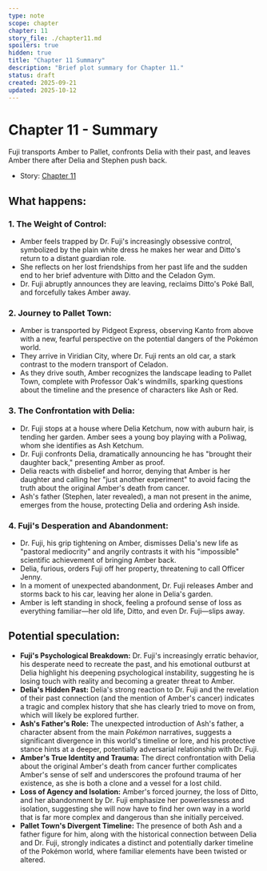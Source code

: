 ```yaml
---
type: note
scope: chapter
chapter: 11
story_file: ./chapter11.md
spoilers: true
hidden: true
title: "Chapter 11 Summary"
description: "Brief plot summary for Chapter 11."
status: draft
created: 2025-09-21
updated: 2025-10-12
---
```


# Chapter 11 - Summary

Fuji transports Amber to Pallet, confronts Delia with their past, and leaves Amber there after Delia and Stephen push back.

- Story: [Chapter 11](./chapter11.md)

## What happens:
### 1. The Weight of Control:
*   Amber feels trapped by Dr. Fuji's increasingly obsessive control, symbolized by the plain white dress he makes her wear and Ditto's return to a distant guardian role.
*   She reflects on her lost friendships from her past life and the sudden end to her brief adventure with Ditto and the Celadon Gym.
*   Dr. Fuji abruptly announces they are leaving, reclaims Ditto's Poké Ball, and forcefully takes Amber away.

### 2. Journey to Pallet Town:
*   Amber is transported by Pidgeot Express, observing Kanto from above with a new, fearful perspective on the potential dangers of the Pokémon world.
*   They arrive in Viridian City, where Dr. Fuji rents an old car, a stark contrast to the modern transport of Celadon.
*   As they drive south, Amber recognizes the landscape leading to Pallet Town, complete with Professor Oak's windmills, sparking questions about the timeline and the presence of characters like Ash or Red.

### 3. The Confrontation with Delia:
*   Dr. Fuji stops at a house where Delia Ketchum, now with auburn hair, is tending her garden. Amber sees a young boy playing with a Poliwag, whom she identifies as Ash Ketchum.
*   Dr. Fuji confronts Delia, dramatically announcing he has "brought their daughter back," presenting Amber as proof.
*   Delia reacts with disbelief and horror, denying that Amber is her daughter and calling her "just another experiment" to avoid facing the truth about the original Amber's death from cancer.
*   Ash's father (Stephen, later revealed), a man not present in the anime, emerges from the house, protecting Delia and ordering Ash inside.

### 4. Fuji's Desperation and Abandonment:
*   Dr. Fuji, his grip tightening on Amber, dismisses Delia's new life as "pastoral mediocrity" and angrily contrasts it with his "impossible" scientific achievement of bringing Amber back.
*   Delia, furious, orders Fuji off her property, threatening to call Officer Jenny.
*   In a moment of unexpected abandonment, Dr. Fuji releases Amber and storms back to his car, leaving her alone in Delia's garden.
*   Amber is left standing in shock, feeling a profound sense of loss as everything familiar—her old life, Ditto, and even Dr. Fuji—slips away.

## Potential speculation:
*   **Fuji's Psychological Breakdown:** Dr. Fuji's increasingly erratic behavior, his desperate need to recreate the past, and his emotional outburst at Delia highlight his deepening psychological instability, suggesting he is losing touch with reality and becoming a greater threat to Amber.
*   **Delia's Hidden Past:** Delia's strong reaction to Dr. Fuji and the revelation of their past connection (and the mention of Amber's cancer) indicates a tragic and complex history that she has clearly tried to move on from, which will likely be explored further.
*   **Ash's Father's Role:** The unexpected introduction of Ash's father, a character absent from the main *Pokémon* narratives, suggests a significant divergence in this world's timeline or lore, and his protective stance hints at a deeper, potentially adversarial relationship with Dr. Fuji.
*   **Amber's True Identity and Trauma:** The direct confrontation with Delia about the original Amber's death from cancer further complicates Amber's sense of self and underscores the profound trauma of her existence, as she is both a clone and a vessel for a lost child.
*   **Loss of Agency and Isolation:** Amber's forced journey, the loss of Ditto, and her abandonment by Dr. Fuji emphasize her powerlessness and isolation, suggesting she will now have to find her own way in a world that is far more complex and dangerous than she initially perceived.
*   **Pallet Town's Divergent Timeline:** The presence of both Ash and a father figure for him, along with the historical connection between Delia and Dr. Fuji, strongly indicates a distinct and potentially darker timeline of the Pokémon world, where familiar elements have been twisted or altered.


